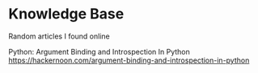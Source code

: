 # Knowledge Base
Random articles I found online

Python: Argument Binding and Introspection In Python 
https://hackernoon.com/argument-binding-and-introspection-in-python
